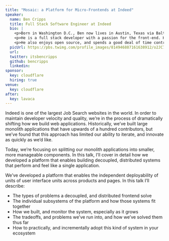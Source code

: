 ```yaml
---
title: "Mosaic: a Platform for Micro-Frontends at Indeed"
speaker:
  name: Ben Cripps
  title: Full Stack Software Engineer at Indeed
  bio: |
    <p>Born in Washington D.C., Ben now lives in Austin, Texas via Baltimore MD. He enjoys lifting weights, hiking with his wife and dog, the Orioles, ping pong, and reading.</p>
    <p>He is a full stack developer with a passion for the front-end. He enjoys writing JavaScript, with a focus on functional paradigms. Although he prefers React, he pride himself on being framework agnostic. Apart from client-side code and Node, he likes to write python and doesn't mind the occasional C# or Java.</p>
    <p>He also enjoys open source, and spends a good deal of time contributing to personal and public open source projects.</p>
  picUrl: https://pbs.twimg.com/profile_images/814946887161638912/o2JC7WQ2_400x400.jpg
  url:
  twitter: itsbencripps
  github: bencripps
  linkedin:
sponsor:
  key: cloudflare
  hiring: true
venue:
  key: cloudflare
after:
  key: lavaca
---
```


Indeed is one of the largest Job Search websites in the world. In order to maintain developer velocity and quality, we’re in the process of dramatically shifting how we build web applications. Historically, we’ve built large monolith applications that have upwards of a hundred contributors, but we’ve found that this approach has limited our ability to iterate, and innovate as quickly as we’d like.

Today, we’re focusing on splitting our monolith applications into smaller, more manageable components. In this talk, I’ll cover in detail how we developed a platform that enables building decoupled, distributed systems that perform and feel like a single application.

We’ve developed a platform that enables the independent deployability of units of user interface units across products and pages. In this talk I’ll describe:

* The types of problems a decoupled, and distributed frontend solve
* The individual subsystems of the platform and how those systems fit together
* How we built, and monitor the system, especially as it grows
* The tradeoffs, and problems we’ve run into, and how we’ve solved them thus far
* How to practically, and incrementally adopt this kind of system in your ecosystem
